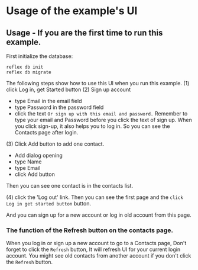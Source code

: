 # Usage of the example's UI 

## Usage - If you are the first time to run this example.
First initialize the database:

```
reflex db init
reflex db migrate
```

The following steps show how to use this UI when you run this example.
(1) click Log in, get Started button
(2) Sign up account 
- type Email in the email field
- type Password in the password field
- click the text `Or sign up with this email and password.`
Remember to type your email and Password before you click the text of sign up. 
When you click sign-up, it also helps you to log in. So you can see the Contacts page after login. 

(3) Click Add button to add one contact. 
- Add dialog opening
- type Name
- type Email
- click Add button

Then you can see one contact is in the contacts list. 

(4) click the 'Log out' link. 
Then you can see the first page and the `click Log in get started button` button.

And you can sign up for a new account or log in old account from this page.

### The function of the Refresh button on the contacts page.
When you log in or sign up a new account to go to a Contacts page, 
Don't forget to click the `Refresh` button, 
It will refresh UI for your current login account.
You might see old contacts from another account if you don't click the `Refresh` button.


